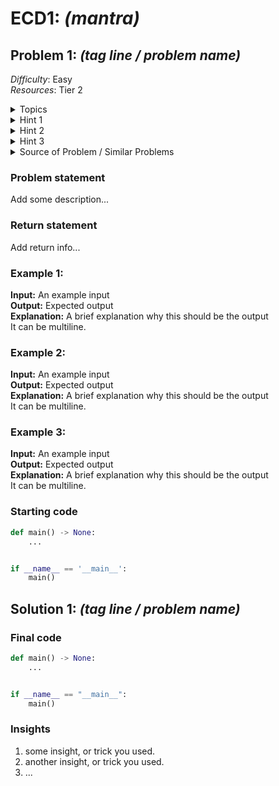 # ECD1: _(mantra)_  

## Problem 1: _(tag line / problem name)_

<!-- Add some metadata about the problem here.                      -->
<!-- `Difficulty` can be `Easy`, `Med`, `Hard`.                     -->
<!-- `Topics` can be like `Dynamic Programming`, `Binary search`.   -->
<!--    For more info, take a look at leetcode's Topics             -->
<!-- Hints are completely optional, add max 3 hints                 -->
<!--    If less than 3 hints are used, remove the others completely -->
<!-- Give the source from where you copied the problem              -->
<!--    or took inspiration from. (Source often contains solutions) -->

_Difficulty_: Easy  
_Resources_: Tier 2  
<details>
    <summary>Topics</summary>  

`Topic 1` `Topic 2` ...
</details>
<details>
    <summary>Hint 1</summary>  

Edit this line only, or remove the detail tag completely.
</details>
<details>
    <summary>Hint 2</summary>  

Edit this line only, or remove the detail tag completely.
</details>
<details>
    <summary>Hint 3</summary>  

Edit this line only, or remove the detail tag completely.
</details>
<details>
    <summary>Source of Problem / Similar Problems</summary>  

1. http link or book name
2. http link or book name
</details>

### Problem statement
<!-- Here explain the problem in detail -->
Add some description...

### Return statement
<!-- Here explain what the program should return, or output -->
Add return info...

<!-- Add 2 or 3 examples to better convey your problem statement -->
### Example 1:
**Input:** An example input  
**Output:** Expected output  
**Explanation:** A brief explanation why this should be the output  
    It can be multiline.

### Example 2:
**Input:** An example input  
**Output:** Expected output  
**Explanation:** A brief explanation why this should be the output  
    It can be multiline.

### Example 3:
**Input:** An example input  
**Output:** Expected output  
**Explanation:** A brief explanation why this should be the output  
    It can be multiline.

### Starting code
<!-- Add a good starting point, without revealing too much -->
```py
def main() -> None:
    ...


if __name__ == '__main__':
    main()
```


## Solution 1: _(tag line / problem name)_
<!-- Make sure to properly document and test your code  -->
### Final code
```py
def main() -> None:
    ...


if __name__ == "__main__":
    main()
```

<!-- Here write things that you have learned during ECD or used to  -->
<!-- solve this ECD, i.e.,                                          -->
<!--                                                                -->
<!-- 1. if we need `fib(7) mod 10`, instead of calculating          -->
<!-- `(fib(6) + fib(5)) mod 10`, a better alternative is to         -->
<!-- calculate `(fib(6) mod 10 + fib(7) mod 10) mod 10`, because    -->
<!-- `fib(6) + fib(5)` is adding two large numbers, which is slow   -->

### Insights
1. some insight, or trick you used.
2. another insight, or trick you used.
3. ...


